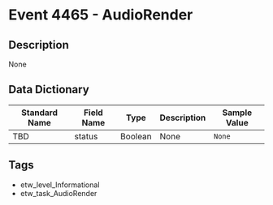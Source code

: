 # Event 4465 - AudioRender

## Description
None

## Data Dictionary
|Standard Name|Field Name|Type|Description|Sample Value|
|---|---|---|---|---|
|TBD|status|Boolean|None|`None`|

## Tags
* etw_level_Informational
* etw_task_AudioRender